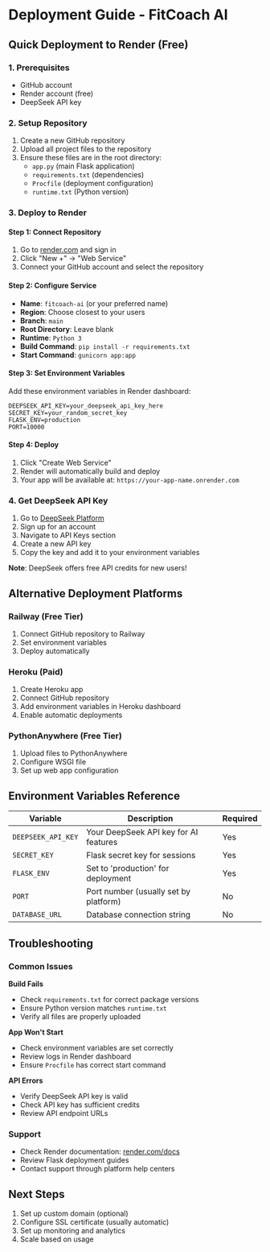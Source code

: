 # Deployment Guide - FitCoach AI

## Quick Deployment to Render (Free)

### 1. Prerequisites
- GitHub account
- Render account (free)
- DeepSeek API key

### 2. Setup Repository
1. Create a new GitHub repository
2. Upload all project files to the repository
3. Ensure these files are in the root directory:
   - `app.py` (main Flask application)
   - `requirements.txt` (dependencies)
   - `Procfile` (deployment configuration)
   - `runtime.txt` (Python version)

### 3. Deploy to Render

#### Step 1: Connect Repository
1. Go to [render.com](https://render.com) and sign in
2. Click "New +" → "Web Service"
3. Connect your GitHub account and select the repository

#### Step 2: Configure Service
- **Name**: `fitcoach-ai` (or your preferred name)
- **Region**: Choose closest to your users
- **Branch**: `main`
- **Root Directory**: Leave blank
- **Runtime**: `Python 3`
- **Build Command**: `pip install -r requirements.txt`
- **Start Command**: `gunicorn app:app`

#### Step 3: Set Environment Variables
Add these environment variables in Render dashboard:
```
DEEPSEEK_API_KEY=your_deepseek_api_key_here
SECRET_KEY=your_random_secret_key
FLASK_ENV=production
PORT=10000
```

#### Step 4: Deploy
1. Click "Create Web Service"
2. Render will automatically build and deploy
3. Your app will be available at: `https://your-app-name.onrender.com`

### 4. Get DeepSeek API Key

1. Go to [DeepSeek Platform](https://platform.deepseek.com)
2. Sign up for an account
3. Navigate to API Keys section
4. Create a new API key
5. Copy the key and add it to your environment variables

**Note**: DeepSeek offers free API credits for new users!

## Alternative Deployment Platforms

### Railway (Free Tier)
1. Connect GitHub repository to Railway
2. Set environment variables
3. Deploy automatically

### Heroku (Paid)
1. Create Heroku app
2. Connect GitHub repository
3. Add environment variables in Heroku dashboard
4. Enable automatic deployments

### PythonAnywhere (Free Tier)
1. Upload files to PythonAnywhere
2. Configure WSGI file
3. Set up web app configuration

## Environment Variables Reference

| Variable | Description | Required |
|----------|-------------|----------|
| `DEEPSEEK_API_KEY` | Your DeepSeek API key for AI features | Yes |
| `SECRET_KEY` | Flask secret key for sessions | Yes |
| `FLASK_ENV` | Set to 'production' for deployment | Yes |
| `PORT` | Port number (usually set by platform) | No |
| `DATABASE_URL` | Database connection string | No |

## Troubleshooting

### Common Issues

**Build Fails**
- Check `requirements.txt` for correct package versions
- Ensure Python version matches `runtime.txt`
- Verify all files are properly uploaded

**App Won't Start**
- Check environment variables are set correctly
- Review logs in Render dashboard
- Ensure `Procfile` has correct start command

**API Errors**
- Verify DeepSeek API key is valid
- Check API key has sufficient credits
- Review API endpoint URLs

### Support
- Check Render documentation: [render.com/docs](https://render.com/docs)
- Review Flask deployment guides
- Contact support through platform help centers

## Next Steps
1. Set up custom domain (optional)
2. Configure SSL certificate (usually automatic)
3. Set up monitoring and analytics
4. Scale based on usage
